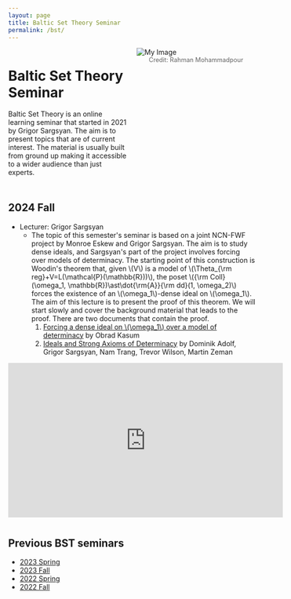 ```yaml
---
layout: page
title: Baltic Set Theory Seminar
permalink: /bst/
---
```


<div style="display: flex; align-items: flex-start;">
  <!-- Left: Text -->
  <div style="flex: 0.5; padding-right: 20px;">
    <h1>Baltic Set Theory Seminar</h1>
    <p> Baltic Set Theory is an online learning seminar that started in 2021 by Grigor Sargsyan. The aim is to present topics that are of current interest. The material is usually built from ground up making it accessible to a wider audience than just experts.</p>
  </div>
  
  <!-- Right: Image -->
  <div style="flex: 0.5;">
    <img src="/assets/images/Sopot.jpeg" alt="My Image" style="max-width: 100%; height: auto;" />
    <figcaption style="text-align: center; font-size: 0.9em; color: #666;">Credit: Rahman Mohammadpour</figcaption>
  </div>
</div>

<br/>

<h2 style="margin-top: 20px;">2024 Fall</h2>
<ul>
  <li>
    Lecturer: Grigor Sargsyan 
    <ul>
      <li>
        The topic of this semester's seminar is based on a joint NCN-FWF project by Monroe Eskew and Grigor Sargsyan. The aim is to study dense ideals, and Sargsyan's part of the project involves forcing over models of determinacy. The starting point of this construction is Woodin's theorem that, given \(V\) is a model of \(\Theta_{\rm reg}+V=L(\mathcal{P}(\mathbb{R}))\), the poset \({\rm Coll}(\omega_1, \mathbb{R})\ast\dot{\rm{A}}{\rm dd}(1, \omega_2)\) forces the existence of an \(\omega_1\)-dense ideal on \(\omega_1\). The aim of this lecture is to present the proof of this theorem. We will start slowly and cover the background material that leads to the proof. There are two documents that contain the proof.
        <ol>
          <li>
            <a href="https://drive.google.com/file/d/1BxbHD30KxpME7xeNnBL6O1gF-vmgRJh_/view">Forcing a dense ideal on \(\omega_1\) over a model of determinacy</a> by Obrad Kasum
          </li>
          <li>
            <a href="https://arxiv.org/abs/2111.06220">Ideals and Strong Axioms of Determinacy</a> by Dominik Adolf, Grigor Sargsyan, Nam Trang, Trevor Wilson, Martin Zeman
          </li>
        </ol>
      </li>
    </ul>
  </li>
</ul>
<div class="video-wrapper">
<iframe width="560" height="315" src="https://www.youtube.com/embed/videoseries?si=hW4WJU_6CxUl-0Ww&amp;list=PLIUUWdRg9PTXMR8R7q8RQsywj8hnToiDl" title="YouTube video player" frameborder="0" allow="accelerometer; autoplay; clipboard-write; encrypted-media; gyroscope; picture-in-picture; web-share" referrerpolicy="strict-origin-when-cross-origin" allowfullscreen></iframe>
</div>

<h2 style="margin-top: 40px;">Previous BST seminars</h2>

<ul>
  <li><a href="/bst/2023-spring/" target="_blank">2023 Spring</a></li>
  <li><a href="/bst/2023-fall/" target="_blank">2023 Fall</a></li>
  <li><a href="/2022-spring/" target="_blank">2022 Spring</a></li>
  <li><a href="/bst/2022-fall/" target="_blank">2022 Fall</a></li>
</ul>
